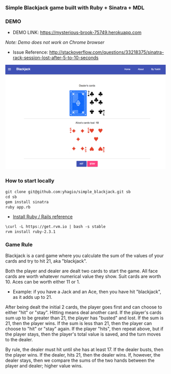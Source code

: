 ### Simple Blackjack game built with Ruby + Sinatra + MDL 

### DEMO

- DEMO LINK: https://mysterious-brook-75749.herokuapp.com

*Note: Demo does not work on Chrome browser*
- Issue Reference: http://stackoverflow.com/questions/33218375/sinatra-rack-session-lost-after-5-to-10-seconds

![Screenshot](/scr.png)


### How to start locally

```
git clone git@github.com:yhagio/simple_blackjack.git sb
cd sb
gem install sinatra
ruby app.rb
```

- [Install Ruby / Rails reference](http://railsapps.github.io/installrubyonrails-mac.html)
```
\curl -L https://get.rvm.io | bash -s stable
rvm install ruby-2.3.1
```

### Game Rule
Blackjack is a card game where you calculate the sum of the values of your cards and try to hit 21, aka "blackjack".

Both the player and dealer are dealt two cards to start the game.
All face cards are worth whatever numerical value they show.
Suit cards are worth 10. Aces can be worth either 11 or 1.
- Example: if you have a Jack and an Ace, then you have hit "blackjack", as it adds up to 21.

After being dealt the initial 2 cards, the player goes first and can choose to either "hit" or "stay". Hitting means deal another card. If the player's cards sum up to be greater than 21, the player has "busted" and lost. If the sum is 21, then the player wins. If the sum is less than 21, then the player can choose to "hit" or "stay" again. If the player "hits", then repeat above, but if the player stays, then the player's total value is saved, and the turn moves to the dealer.

By rule, the dealer must hit until she has at least 17. If the dealer busts, then the player wins. If the dealer, hits 21, then the dealer wins. If, however, the dealer stays, then we compare the sums of the two hands between the player and dealer; higher value wins.